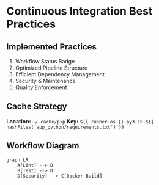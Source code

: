 # Continuous Integration Best Practices

## Implemented Practices

1. Workflow Status Badge
2. Optimized Pipeline Structure
3. Efficient Dependency Management
4. Security & Maintenance
5. Quality Enforcement

## Cache Strategy

**Location:** `~/.cache/pip`
**Key:** `${{ runner.os }}-py3.10-${{ hashFiles('app_python/requirements.txt') }}`

## Workflow Diagram

```mermaid
graph LR
    A[Lint] --> D
    B[Test] --> D
    D[Security] --> C[Docker Build]
```
